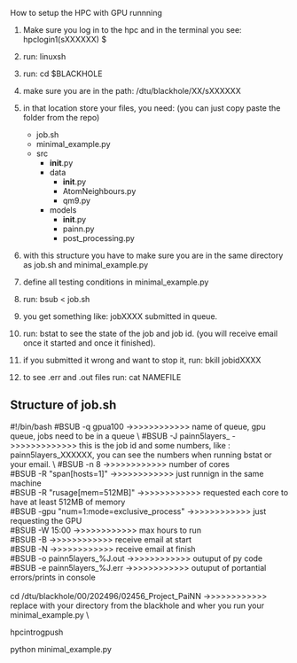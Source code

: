 How to setup the HPC with GPU runnning

1. Make sure you log in to the hpc and in the terminal you see: hpclogin1(sXXXXXX) $ 
2. run: linuxsh
3. run: cd $BLACKHOLE
4. make sure you are in the path: /dtu/blackhole/XX/sXXXXXX
5. in that location store your files, you need: (you can just copy paste the folder from the repo)
    - job.sh
    - minimal_example.py
    - src
        - __init__.py
        - data
            - __init__.py
            - AtomNeighbours.py
            - qm9.py
        - models
            - __init__.py
            - painn.py
            - post_processing.py

6. with this structure you have to make sure you are in the same directory as job.sh and minimal_example.py
7. define all testing conditions in minimal_example.py
7. run: bsub < job.sh
8. you get something like: jobXXXX submitted in queue.
9. run: bstat to see the state of the job and job id. (you will receive email once it started and once it finished).
10. if you submitted it wrong and want to stop it, run: bkill jobidXXXX
12. to see .err and .out files run: cat NAMEFILE


## Structure of job.sh
#!/bin/bash
#BSUB -q gpua100                  ->>>>>>>>>>>> name of queue, gpu queue, jobs need to be in a queue  \\
#BSUB -J painn5layers_     ->>>>>>>>>>>>> this is the job id and some numbers, like : painn5layers_XXXXXX, you can see the numbers when running bstat or your email. \\
#BSUB -n 8                   ->>>>>>>>>>>> number of cores \
#BSUB -R "span[hosts=1]"                     ->>>>>>>>>>>> just runnign in the same machine \
#BSUB -R "rusage[mem=512MB]"                     ->>>>>>>>>>>> requested each core to have at least 512MB of memory \
#BSUB -gpu "num=1:mode=exclusive_process"                          ->>>>>>>>>>>> just requesting the GPU \
#BSUB -W 15:00             ->>>>>>>>>>>> max hours to run \
#BSUB -B              ->>>>>>>>>>>> receive email at start \
#BSUB -N              ->>>>>>>>>>>> receive email at finish \
#BSUB -o painn5layers_%J.out                  ->>>>>>>>>>>> outuput of py code \
#BSUB -e painn5layers_%J.err                  ->>>>>>>>>>>> outuput of portantial errors/prints in console \
\
cd /dtu/blackhole/00/202496/02456_Project_PaiNN               ->>>>>>>>>>>> replace with your directory from the blackhole and wher you run your minimal_example.py \

hpcintrogpush           

python minimal_example.py

